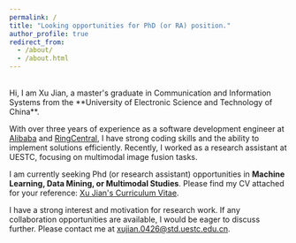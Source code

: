 ```yaml
---
permalink: /
title: "Looking opportunities for PhD (or RA) position."
author_profile: true
redirect_from: 
  - /about/
  - /about.html
---
```

<br>
Hi, I am Xu Jian, a master's graduate in Communication and Information Systems from the **University of Electronic Science and Technology of China**.<br>

With over three years of experience as a software development engineer at [Alibaba](https://www.alibaba.com/) and [RingCentral](https://www.ringcentral.com/), I have strong coding skills and the ability to implement solutions efficiently. Recently, I worked as a research assistant at UESTC, focusing on multimodal image fusion tasks.<br>

I am currently seeking Phd (or research assistant) opportunities in **Machine Learning, Data Mining, or Multimodal Studies**. Please find my CV attached for your reference: [Xu Jian's Curriculum Vitae](../files/cv1.pdf). <br>

I have a strong interest and motivation for research work. If any collaboration opportunities are available, I would be eager to discuss further. Please contact me at [xujian.0426@std.uestc.edu.cn](mailto:xujian.0426@std.uestc.edu.cn).<br>

